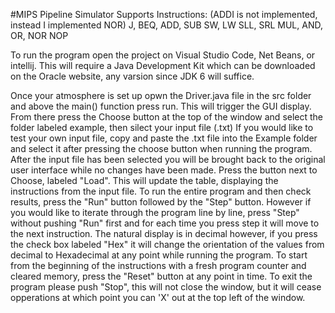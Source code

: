 #MIPS Pipeline Simulator
Supports Instructions: (ADDI is not implemented, instead I implemented NOR)
J, BEQ,
ADD, SUB
SW, LW
SLL, SRL
MUL,
AND, OR, NOR
NOP

To run the program open the project on Visual Studio Code, Net Beans, or intellij. 
This will require a Java Development Kit which can be downloaded on the Oracle website,
any varsion since JDK 6 will suffice. 

Once your atmosphere is set up opwn the Driver.java file in the src folder and above the main()
function press run. This will trigger the GUI display. From there press the Choose button
at the top of the window and select the folder labeled example, then silect your input file (.txt)
If you would like to test your own input file, copy and paste the .txt file into the Example folder 
and select it after pressing the choose button when running the program. After the input file 
has been selected you will be brought back to the original user interface while no changes 
have been made. Press the button next to Choose, labeled "Load". This will update the table,
displaying the instructions from the input file. To run the entire program and then check results,
press the "Run" button followed by the "Step" button. However if you would like to iterate 
through the program line by line, press "Step" without pushing "Run" first and for each time 
you press step it will move to the next instruction. The natural display is in decimal however,
if you press the check box labeled "Hex" it will change the orientation of the values from 
decimal to Hexadecimal at any point while running the program. To start from the beginning of 
the instructions with a fresh program counter and cleared memory, press the "Reset" button 
at any point in time. To exit the program please push "Stop", this will not close the window,
but it will cease opperations at which point you can 'X' out at the top left of the window.
